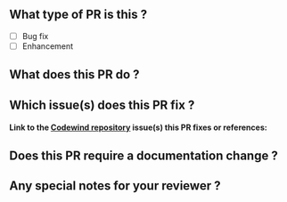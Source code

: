## What type of PR is this ? 

- [ ] Bug fix
- [ ] Enhancement

## What does this PR do ?


## Which issue(s) does this PR fix ?

#### Link to the [Codewind repository](https://github.com/eclipse/codewind/issues) issue(s) this PR fixes or references:

## Does this PR require a documentation change ?


## Any special notes for your reviewer ?
